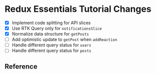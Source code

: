 # Redux Essentials Tutorial Changes

- [x] Implement code splitting for API slices
- [x] Use RTK Query only for `notificationsSlice`
- [x] Normalize data structure for `getPosts`
- [ ] Add optimistic update to `getPost` when `addReaction`
- [ ] Handle different query status for `users`
- [ ] Handle different query status for `posts`

## Reference
